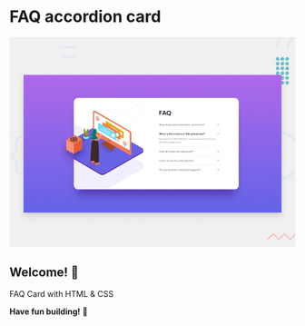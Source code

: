 # FAQ accordion card

![Design preview for the FAQ accordion card coding challenge](./design/desktop-preview.jpg)

## Welcome! 👋

FAQ Card with HTML & CSS

**Have fun building!** 🚀
